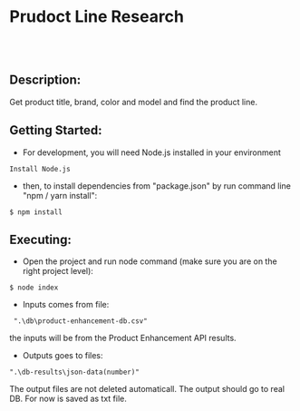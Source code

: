 # Prudoct Line Research
<br /> <br /> 
## Description:

Get product title, brand, color and model and find the product line.


## Getting Started: <br /> 


* For development, you will need Node.js installed in your environment 

```
Install Node.js

```
   * then, to install dependencies from "package.json" by run command line "npm / yarn install":
```
$ npm install

```

## Executing:

* Open the project and run node command (make sure you are on the right project level):
```
$ node index

```
*  Inputs comes from file: 
```
 ".\db\product-enhancement-db.csv" 

 ```
 the inputs will be from the Product Enhancement API results.

*  Outputs goes to files: 
```
".\db-results\json-data(number)" 

```
The output files are not deleted automaticall.
The output should go to real DB.
For now is saved as txt file.


